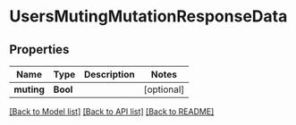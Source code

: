 # UsersMutingMutationResponseData

## Properties
Name | Type | Description | Notes
------------ | ------------- | ------------- | -------------
**muting** | **Bool** |  | [optional] 

[[Back to Model list]](../README.md#documentation-for-models) [[Back to API list]](../README.md#documentation-for-api-endpoints) [[Back to README]](../README.md)


